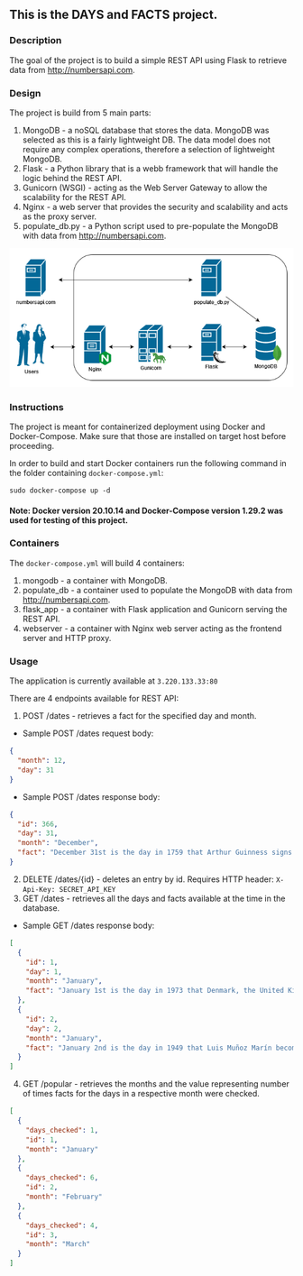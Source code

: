## This is the DAYS and FACTS project.

### Description

The goal of the project is to build a simple REST API using Flask to retrieve data from http://numbersapi.com.

### Design

The project is build from 5 main parts:
1. MongoDB - a noSQL database that stores the data. MongoDB was selected as this is a fairly lightweight DB. The data model does not require any complex operations, therefore a selection of lightweight MongoDB.
2. Flask - a Python library that is a webb framework that will handle the logic behind the REST API.
3. Gunicorn (WSGI) - acting as the Web Server Gateway to allow the scalability for the REST API.
4. Nginx - a web server that provides the security and scalability and acts as the proxy server.
5. populate_db.py - a Python script used to pre-populate the MongoDB with data from http://numbersapi.com.

![alt text](https://github.com/k0szyk/days_and_facts/blob/main/diagram.png?raw=true)

### Instructions

The project is meant for containerized deployment using Docker and Docker-Compose. Make sure that those are installed on target host before proceeding.

In order to build and start Docker containers run the following command in the folder containing ```docker-compose.yml```:

```
sudo docker-compose up -d
```
#### Note: Docker version 20.10.14 and Docker-Compose version 1.29.2 was used for testing of this project.

### Containers
The ```docker-compose.yml``` will build 4 containers:
1. mongodb - a container with MongoDB.
2. populate_db - a container used to populate the MongoDB with data from http://numbersapi.com.
3. flask_app - a container with Flask application and Gunicorn serving the REST API.
4. webserver - a container with Nginx web server acting as the frontend server and HTTP proxy.

### Usage

The application is currently available at ```3.220.133.33:80```

There are 4 endpoints available for REST API:
1. POST /dates - retrieves a fact for the specified day and month. 
- Sample POST /dates request body:
```json
{
  "month": 12,
  "day": 31
}
```
- Sample POST /dates response body:
```json
{
  "id": 366,
  "day": 31,
  "month": "December", 
  "fact": "December 31st is the day in 1759 that Arthur Guinness signs a 9,000 year lease at £45 per annum and starts brewing Guinness.",
}
```
2. DELETE /dates/{id} - deletes an entry by id. Requires HTTP header: ```X-Api-Key: SECRET_API_KEY```
3. GET /dates - retrieves all the days and facts available at the time in the database.
- Sample GET /dates response body:
```json
[
  {
    "id": 1,  
    "day": 1,
    "month": "January",
    "fact": "January 1st is the day in 1973 that Denmark, the United Kingdom, and Ireland are admitted into the European Community."
  },
  {
    "id": 2,
    "day": 2,
    "month": "January",
    "fact": "January 2nd is the day in 1949 that Luis Muñoz Marín becomes the first democratically elected Governor of Puerto Rico."
  }
]
```
4. GET /popular - retrieves the months and the value representing number of times facts for the days in a respective month were checked.
```json
[
  {
    "days_checked": 1,
    "id": 1,
    "month": "January"
  },
  {
    "days_checked": 6,
    "id": 2,
    "month": "February"
  },
  {
    "days_checked": 4,
    "id": 3,
    "month": "March"
  }
]
```